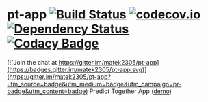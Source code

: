 # pt-app [![Build Status](https://travis-ci.org/matek2305/pt-app.svg?branch=develop)](https://travis-ci.org/matek2305/pt-app) [![codecov.io](https://codecov.io/github/matek2305/pt-app/coverage.svg?branch=develop)](https://codecov.io/github/matek2305/pt-app?branch=develop) [![Dependency Status](https://www.versioneye.com/user/projects/56bb8b012a29ed0034380553/badge.svg)](https://www.versioneye.com/user/projects/56bb8b012a29ed0034380553) [![Codacy Badge](https://api.codacy.com/project/badge/grade/094ce47014294b7a9e6af33a527ba0e5)](https://www.codacy.com/app/matek2305/pt-app)

[![Join the chat at https://gitter.im/matek2305/pt-app](https://badges.gitter.im/matek2305/pt-app.svg)](https://gitter.im/matek2305/pt-app?utm_source=badge&utm_medium=badge&utm_campaign=pr-badge&utm_content=badge)
Predict Together App ([demo](https://pt-demo.herokuapp.com/))
